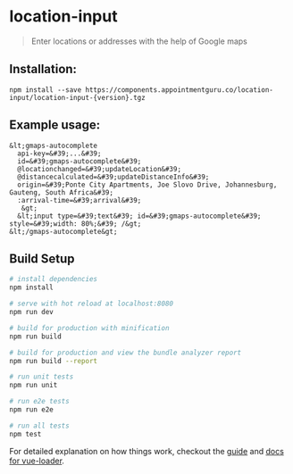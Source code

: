 # location-input

> Enter locations or addresses with the help of Google maps

## Installation:

```
npm install --save https://components.appointmentguru.co/location-input/location-input-{version}.tgz
```

## Example usage:

```
&lt;gmaps-autocomplete
  api-key=&#39;...&#39;
  id=&#39;gmaps-autocomplete&#39;
  @locationchanged=&#39;updateLocation&#39;
  @distancecalculated=&#39;updateDistanceInfo&#39;
  origin=&#39;Ponte City Apartments, Joe Slovo Drive, Johannesburg, Gauteng, South Africa&#39;
  :arrival-time=&#39;arrival&#39;
   &gt;
  &lt;input type=&#39;text&#39; id=&#39;gmaps-autocomplete&#39; style=&#39;width: 80%;&#39; /&gt;
&lt;/gmaps-autocomplete&gt;
```

## Build Setup

``` bash
# install dependencies
npm install

# serve with hot reload at localhost:8080
npm run dev

# build for production with minification
npm run build

# build for production and view the bundle analyzer report
npm run build --report

# run unit tests
npm run unit

# run e2e tests
npm run e2e

# run all tests
npm test
```

For detailed explanation on how things work, checkout the [guide](http://vuejs-templates.github.io/webpack/) and [docs for vue-loader](http://vuejs.github.io/vue-loader).
